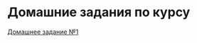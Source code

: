 # Домашние задания по курсу

[Домашнее задание №1](https://github.com/mr-Dmitri/My-education/tree/main/BELHARD/DataScience/BaseLevel/HomeWork/%E2%84%9601)
